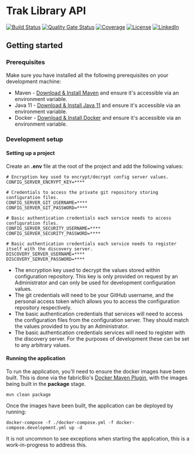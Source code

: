 # Trak Library API

<!-- Project shields -->
[![Build Status][codebuild-badge]][codebuild-url]
[![Quality Gate Status][sonarcloud-quality-gate-badge]][sonarcloud-url]
[![Coverage][sonarcloud-code-coverage-badge]][sonarcloud-url]
[![License][license-badge]][license-url]
[![LinkedIn][linkedin-badge]][linkedin-url]

## Getting started

### Prerequisites

Make sure you have installed all the following prerequisites on your development machine:

- Maven - [Download & Install Maven](https://maven.apache.org/download.cgi) and ensure it's accessible via an environment variable.
- Java 11 - [Download & Install Java 11](https://adoptopenjdk.net/?variant=openjdk11&jvmVariant=hotspot) and ensure it's accessible via an environment variable.
- Docker - [Download & Install Docker](https://www.docker.com/products/docker-desktop) and ensure it's accessible via an environment variable.

### Development setup

#### Setting up a project
Create an **.env** file at the root of the project and add the following values:

```.env
# Encryption key used to encrypt/decrypt config server values.
CONFIG_SERVER_ENCRYPT_KEY=****

# Credentials to access the private git repository storing configuration files.
CONFIG_SERVER_GIT_USERNAME=****
CONFIG_SERVER_GIT_PASSWORD=****

# Basic authentication credentials each service needs to access configuration files.
CONFIG_SERVER_SECURITY_USERNAME=****
CONFIG_SERVER_SECURITY_PASSWORD=****

# Basic authentication credentials each service needs to register itself with the discovery server.
DISCOVERY_SERVER_USERNAME=****
DISCOVERY_SERVER_PASSWORD=****
```

- The encryption key used to decrypt the values stored within configuration repository. This key is only provided on request by an Administrator and can only be used for development configuration values.
- The git credentials will need to be your GitHub username, and the personal access token which allows you to access the configuration repository respectively.
- The basic authentication credentials that services will need to access the configuration files from the configuration server. They should match the values provided to you by an Administrator.
- The basic authentication credentials services will need to register with the discovery server. For the purposes of development these can be set to any arbitrary values.

#### Running the application

To run the application, you'll need to ensure the docker images have been built. This is done via the fabric8io's [Docker Maven Plugin](https://github.com/fabric8io/docker-maven-plugin), with the images being built in the **package** stage.
```shell script
mvn clean package
``` 

Once the images have been built, the application can be deployed by running:
```shell script
docker-compose -f ./docker-compose.yml -f docker-compose.development.yml up -d
```

It is not uncommon to see exceptions when starting the application, this is a work-in-progress to address this.

<!-- Badges -->
[codebuild-badge]: https://codebuild.eu-west-2.amazonaws.com/badges?uuid=eyJlbmNyeXB0ZWREYXRhIjoiZ3pQU2srenU4Mm5Fb2E4MGM4cnFyWDErQW1iMFBhc2dNakdaaG1oVTllRndwbERXZlg5QmJ2UjJaVlVKUElqZzNBd3JWZTA0L2RuS2k1cHZQN3pKdkxvPSIsIml2UGFyYW1ldGVyU3BlYyI6IklEMk5pOEdZT2JqVzBoSmgiLCJtYXRlcmlhbFNldFNlcmlhbCI6MX0%3D&branch=develop
[codebuild-url]: https://eu-west-2.console.aws.amazon.com/codesuite/codebuild/885890504135/projects/trak-api-development
[sonarcloud-quality-gate-badge]: https://sonarcloud.io/api/project_badges/measure?project=sparky-studios_trak-api&metric=alert_status
[sonarcloud-code-coverage-badge]: https://sonarcloud.io/api/project_badges/measure?project=sparky-studios_trak-api&metric=coverage
[sonarcloud-url]: https://sonarcloud.io/dashboard?id=sparky-studios_trak-api
[license-badge]: https://img.shields.io/badge/License-Apache%202.0-blue.svg
[license-url]: https://opensource.org/licenses/Apache-2.0
[linkedin-badge]: https://img.shields.io/badge/-LinkedIn-black.svg?style=flat-square&logo=linkedin&colorB=555
[linkedin-url]: https://linkedin.com/in/benjamin-carter-04a8a3114